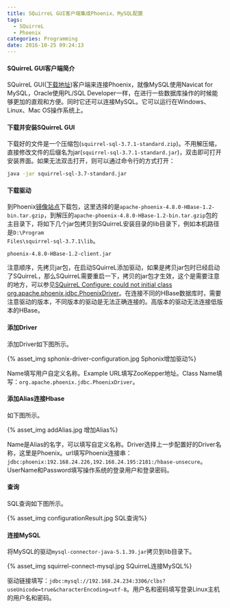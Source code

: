 ```yaml
---
title: SQuirreL GUI客户端集成Phoenix、MySQL配置
tags:
  - SQuirreL
  - Phoenix
categories: Programming
date: 2016-10-25 09:24:13
---
```


#### SQuirreL GUI客户端简介

SQuirreL GUI([下载地址](https://sourceforge.net/projects/squirrel-sql/?source=typ_redirect))客户端来连接Phoenix，就像MySQL使用Navicat for MySQL，Oracle使用PL/SQL Developer一样，在进行一些数据库操作的时候能够更加的直观和方便。同时它还可以连接MySQL。它可以运行在Windows、Linux、Mac OS操作系统上。

<!-- more -->

#### 下载并安装SQuirreL GUI

下载好的文件是一个压缩包(`squirrel-sql-3.7.1-standard.zip`)。不用解压缩，直接修改文件的后缀名为jar(`squirrel-sql-3.7.1-standard.jar`)，双击即可打开安装界面。如果无法双击打开，则可以通过命令行的方式打开：

```Bash
java -jar squirrel-sql-3.7-standard.jar
```

#### 下载驱动

到Phoenix[镜像站点](http://www.apache.org/dyn/closer.lua/phoenix/)下载包，这里选择的是<code>apache-phoenix-4.8.0-HBase-1.2-bin.tar.gzip</code>，到解压的<code>apache-phoenix-4.8.0-HBase-1.2-bin.tar.gzip</code>包的主目录下，将如下几个jar包拷贝到SQuirreL安装目录的lib目录下，例如本机路径是<code>D:\Program Files\squirrel-sql-3.7.1\lib</code>。

```
phoenix-4.8.0-HBase-1.2-client.jar
```

注意顺序，先拷贝jar包，在启动SQuirreL添加驱动，如果是拷贝jar包时已经启动了SQuirreL，那么SQuirreL需要重启一下，拷贝的jar包才生效，这个是需要注意的地方，可以参见[SQuirreL Configure: could not initial class org.apache.phoenix.jdbc.PhoenixDriver](http://stackoverflow.com/questions/40215921/squirrel-configure-could-not-initial-class-org-apache-phoenix-jdbc-phoenixdrive/40225765#40225765)。在连接不同的HBase数据库时，需要注意驱动的版本，不同版本的驱动是无法正确连接的。高版本的驱动无法连接低版本的HBase。

#### 添加Driver

添加Driver如下图所示。

{% asset_img sphonix-driver-configuration.jpg Sphonix增加驱动%}

Name填写用户自定义名称。Example URL填写ZooKepper地址。Class Name填写：`org.apache.phoenix.jdbc.PhoenixDriver`。

#### 添加Alias连接Hbase

如下图所示。

{% asset_img addAlias.jpg 增加Alias%}

Name是Alias的名字，可以填写自定义名称。Driver选择上一步配置好的Driver名称，这里是Phoenix。url填写Phoenix连接串：`jdbc:phoenix:192.168.24.226,192.168.24.195:2181:/hbase-unsecure`。UserName和Password填写操作系统的登录用户和登录密码。

#### 查询

SQL查询如下图所示。

{% asset_img configurationResult.jpg SQL查询%}

#### 连接MySQL

将MySQL的驱动`mysql-connector-java-5.1.39.jar`拷贝到lib目录下。

{% asset_img squirrel-connect-mysql.jpg SQuirreL连接MySQL%}

驱动链接填写：`jdbc:mysql://192.168.24.234:3306/clbs?useUnicode=true&characterEncoding=utf-8`。用户名和密码填写登录Linux主机的用户名和密码。
